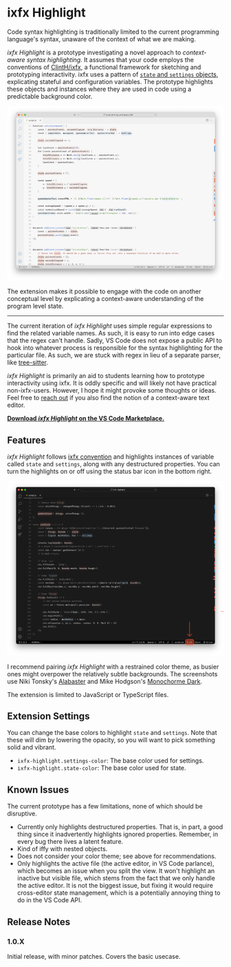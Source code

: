 # ixfx Highlight

Code syntax highlighting is traditionally limited to the current programming language's syntax, unaware of the context of what we are making. 

_ixfx Highlight_ is a prototype investigating a novel approach to _context-aware syntax highlighting._ It assumes that your code employs the conventions of [ClintH/ixfx](https://github.com/ClintH/ixfx), a functional framework for sketching and prototyping interactivity. ixfx uses a pattern of [`state` and `settings` objects](https://github.com/ClintH/ixfx-demos/blob/main/CODE-STYLE.md#settings), explicating stateful and configuration variables. The prototype highlights these objects and instances where they are used in code using a predictable background color.

![A screenshot of ixfx Highlight running in VS Code with a light theme.](resources/screenshot_light.png)

The extension makes it possible to engage with the code on another conceptual level by explicating a context-aware understanding of the program level state.

---

The current iteration of _ixfx Highlight_ uses simple regular expressions to find the related variable names. As such, it is easy to run into edge cases that the regex can't handle. Sadly, VS Code does not expose a public API to hook into whatever process is responsible for the syntax highlighting for the particular file. As such, we are stuck with regex in lieu of a separate parser, like  [tree-sitter](https://tree-sitter.github.io/tree-sitter/).

_ixfx Highlight_ is primarily an aid to students learning how to prototype interactivity using ixfx. It is oddly specific and will likely not have practical non-ixfx-users. However, I hope it might provoke some thoughts or ideas. Feel free to [reach out](www.motform.org) if you also find the notion of a context-aware text editor.

**[Download _ixfx Highlight_ on the VS Code Marketplace.](https://marketplace.visualstudio.com/items?itemName=motform.ixfx-highlight)**

## Features

_ixfx Highlight_ follows [ixfx convention](https://github.com/ClintH/ixfx-demos/blob/main/CODE-STYLE.md) and highlights instances of variable called `state` and `settings`, along with any destructured properties. You can turn the highlights on or off using the status bar icon in the bottom right.

![A screenshot of ixfx Highlight running in VS Code with a light theme.](resources/screenshot_dark.png)

I recommend pairing _ixfx Highlight_ with a restrained color theme, as busier ones might overpower the relatively subtle backgrounds. The screenshots use Niki Tonsky's [Alabaster](https://marketplace.visualstudio.com/items?itemName=tonsky.theme-alabaster) and Mike Hodgson's [Monochorme Dark](https://marketplace.visualstudio.com/items?itemName=mikehhodgson.monochrome-dark).

The extension is limited to JavaScript or TypeScript files.

## Extension Settings
You can change the base colors to highlight `state` and `settings`. Note that these will dim by lowering the opacity, so you will want to pick something solid and vibrant.
- `ixfx-highlight.settings-color`: The base color used for settings.
- `ixfx-highlight.state-color`: The base color used for state.

## Known Issues

The current prototype has a few limitations, none of which should be disruptive.

- Currently only highlights destructured properties. That is, in part, a good thing since it inadvertently highlights ignored properties. Remember, in every bug there lives a latent feature.
- Kind of iffy with nested objects.
- Does not consider your color theme; see above for recommendations.
- Only highlights the active file (the active editor, in VS Code parlance), which becomes an issue when you split the view. It won't highlight an inactive but visible file, which stems from the fact that we only handle the active editor. It is not the biggest issue, but fixing it would require cross-editor state management, which is a potentially annoying thing to do in the VS Code API.

## Release Notes

### 1.0.X

Initial release, with minor patches. Covers the basic usecase.